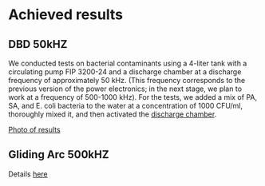 # Achieved results

## DBD 50kHZ
We conducted tests on bacterial contaminants using a 4-liter tank with a circulating pump FIP 3200-24 and a discharge chamber at a discharge frequency of approximately 50 kHz. (This frequency corresponds to the previous version of the power electronics; in the next stage, we plan to work at a frequency of 500-1000 kHz).
For the tests, we added a mix of PA, SA, and E. coli bacteria to the water at a concentration of 1000 CFU/ml, thoroughly mixed it, and then activated the [discharge chamber](/discharge_chambers/barrier_discharge).

[Photo of results](50kHZ_DBD_FIP3200-24.jpg)


## Gliding Arc 500kHZ
Details [here](../500_gliding_arc/)
